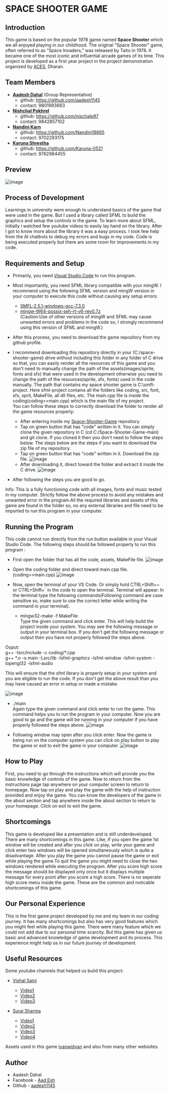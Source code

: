 # SPACE SHOOTER GAME

## Introduction
This game is based on the popular 1978 game named **Space Shooter** which we all enjoyed playing in our childhood. The original “Space Shooter” game, often referred to as “Space Invaders,” was released by Taito in 1978. It became one of the most iconic and influential arcade games of its time. This project is developed as a first year project in the project demonstration organized by [ACES](https://www.facebook.com/acesdharan), Dharan. 

## Team Members
* [**Aadesh Dahal**](https://www.facebook.com/profile.php?id=100086562643929) (Group Representative)
   * github: https://github.com/aadesh1145
   * contact: 9801993663
* [**Nishchal Pokhrel**](https://www.facebook.com/Nischalp97)
   * github: https://github.com/nischalp97
   * contact: 9842857102
* [**Nandini Karn**](https://www.facebook.com/karn.nandini)
   * github: https://github.com/Nandini18665
   * contact: 9702293175
* [**Karuna Shrestha**](https://www.facebook.com/karuna.shrestha.104855)
   * github: https://github.com/Karuna-0521
   * contact: 9762984455

## Preview
![image](https://github.com/user-attachments/assets/6bda6eab-d55b-4de0-8832-04d9d7b7a3d4)


## Process of Development
Learnings in university were enough to understand basics of the game that were used in the game. But I used a library called SFML to build the graphics and setup the controls in the game. To learn more about SFML, initially i watched few youtube videos to easily lay hand on the library. After I got to know more about the library it was a easy process. I took few help from the AI chatbots to debug my errors and bugs in my code. Code is being executed properly but there are some room for improvements in my code.


## Requirements and Setup 
* Primarily, you need [Visual Studio Code](https://code.visualstudio.com/Download) to run this program.
* Most importantly, you need SFML library compatible with your mingW. I recommend using the following SFML version and mingW version in your computer to execute this code without causing any setup errors: 
   * [SMFL-2.5.1-windows-gcc-7.3.0](https://sourceforge.net/projects/sfml.mirror/files/2.5.1/SFML-2.5.1-windows-gcc-7.3.0-mingw-64-bit.zip/download)
   * [mingw-W64-possix-seh-rt-v6-rev0.7z](https://sourceforge.net/projects/mingw-w64/files/Toolchains%20targetting%20Win64/Personal%20Builds/mingw-builds/8.1.0/threads-posix/seh/x86_64-8.1.0-release-posix-seh-rt_v6-rev0.7z/download)<br>
 (Caution:Use of other versions of mingW and SFML may cause unwanted errors and problems in the code so, I strongly recommend using this version of SFML and mingW.)

* After this process, you need to download the game repository from my github profile.
* I recommend downloading this repository directly in your (C:/space-shooter-game) drive without including this folder in any folder of C drive so that, you can easily render all the resources of this game and you don't need to manually change the path of the assets(images/sprite, fonts and sfx) that were used in the development otherwise you need to change the path of the resources(sprite, sfx, fonts) used in the code manually. The path that contains my space shooter game is C:\smfl-project. Here sfml-project contains all the folders like coding, src, font, sfx, sprit, MakeFile, all dll files, etc. The main.cpp file is inside the coding(coding>>main.cpp) which is the main file of my project.<br>
You can follow these steps to correctly download the folder to render all the game resources properly:
    * After entering inside my [Space-Shooter-Game](https://github.com/aadesh1145/Space-Shooter-Game) repository.
    * Tap on green button that has "code" written in it. You can simply clone the given repository in C (cd C:/Space-Shooter-Game-main) and git clone. If you cloned it then you don't need to follow the steps below. The steps below are the steps if you want to download the zip file of my repository.
    * Tap on green button that has "code" written in it. Download the zip file. 
     ![image](https://github.com/user-attachments/assets/54b8e3eb-ded9-4ae5-8638-0db0506fa093)
    * After downloading it, direct toward the folder and extract it inside the C drive. 
      ![image](https://github.com/user-attachments/assets/0fcf1e0c-2b64-4294-a1ee-66284b695651)
* After following the steps you are good to go.

Info: This is a fully functioning code with all images, fonts and music tested in my computer. Strictly follow the above process to avoid any mistakes and unwanted error in the program.All the required libraries and assets of this game are found in the folder so, no any external libraries and file need to be imported to run this program in your computer.


## Running the Program
This code cannot run directly from the run button available in your Visual Studio Code. The following steps should be followed properly to run this program :
* First open the folder that has all the code, assets, MakeFile file.
![image](https://github.com/user-attachments/assets/ced94fa8-5a95-4767-91f7-478aad791d55)

* Open the coding folder and direct toward main.cpp file. (coding>>main.cpp)
![image](https://github.com/user-attachments/assets/a5d1cc49-226c-46fa-b887-9b759fac54fd)

* Now, open the terminal of your VS Code. Or simply hold CTRL+Shift+~ or CTRL+Shift+` in the code to open the terminal. Terminal will appear. In the terminal type the following commands(Following command are case sensitive so, make sure to use the correct letter while writing the command in your terminal). 

  * mingw32-make -f MakeFile<br>
Type the given command and click enter. This will help build the project inside your system. You may see the following message or output in your terminal box. If you don't get the following message or output then you have not properly followed the steps above.<br>

Ouput:<br>
g++ -Isrc/include -c coding/*.cpp<br>
g++ *.o -o main -Lsrc/lib -lsfml-graphics -lsfml-window -lsfml-system -lopengl32 -lsfml-audio<br>

This will ensure that the sfml library is properly setup in your system and you are eligible to run the code. If you don't get the above result than you may have caused an error in setup or made a mistake.

![image](https://github.com/user-attachments/assets/5c9a2b9b-bcbf-47ae-a806-eabab0c8e773)

  * ./main<br>
Again type the given command and click enter to run the game. This command helps you to run the program in your computer. Now you are good to go and the game will be running in your computer if you have properly followed the steps above.
![image](https://github.com/user-attachments/assets/d3a8cbad-4cf8-4953-9ad3-403df7981afa)

* Following window may open after you click enter. Now the game is being run on the computer system you can click on play button to play the game or exit to exit the game in your computer.
![image](https://github.com/user-attachments/assets/cfe8ba14-5860-4d0e-889e-2436f05973d3)


## How to Play
First, you need to go through the instructions which will provide you the basic knowledge of controls of the game. Now to return from the instructions page tap anywhere on your computer screen to return to homepage. Now tap on play and play the game with the help of instruction provided and enjoy the game. You can know the developers of the game in the about section and tap anywhere inside the about section to return to your homepage. Click on exit to exit the game.

## Shortcomings
This game is developed like a presentation and is still underdeveloped. There are many shortcomings in this game. Like, if you open the game 1st window will be created and after you click on play, write your game and click enter two windows will be opened simultaneously which is quite a disadvantage. After you play the game you cannot pause the game or exit while playing the game.To quit the game you might need to close the two windows rendered while executing the program. After you score high score the message should be displayed only once but it displays multiple message for every point after you score a high score. There is no seperate high score menu inside the game. These are the common and noticable shortcomings of this game.

## Our Personal Experience 
This is the first game project developed by me and my team in our coding journey. It has many shortcomings but also has very good features which you might feel while playing this game. There were many feature which we could not add due to our personal time scarcity. But this game has given us basic and advanced knowledge of game development and its process. This experience might help us in our future journey of development.


## Useful Resources
Some youtube channels that helped us build this project:
* [Vishal Saini](https://www.youtube.com/@vishalsaini3878)
  * [Video1](https://www.youtube.com/watch?v=AMDt1XWa40U)
  * [Video2](https://www.youtube.com/watch?v=EPwv30GWUOY&t=408s)
  * [Video3](https://www.youtube.com/watch?v=ifK5qDEvYtQ&t=929s)
  
* [Suraj Sharma](https://www.youtube.com/@SurajSharmaFourKnob)
  * [Video1](https://www.youtube.com/watch?v=sWYpNIrBr6U)
  * [Video2](https://www.youtube.com/watch?v=Ax0-srLD9ck)
  * [Video3](https://www.youtube.com/watch?v=J8VolRonMw0&t=6s)
  * [Video4](https://www.youtube.com/watch?v=w8sBCquJh0k)

Assets used in this game [ivanwidyan](https://github.com/ivanwidyan/spaceshooter-cpp-sfml) and also from many other webisites.


## Author
* Aadesh Dahal
* Facebook - [Aad Esh](https://www.facebook.com/profile.php?id=100086562643929)
* Github - [aadesh1145](https://github.com/aadesh1145)
